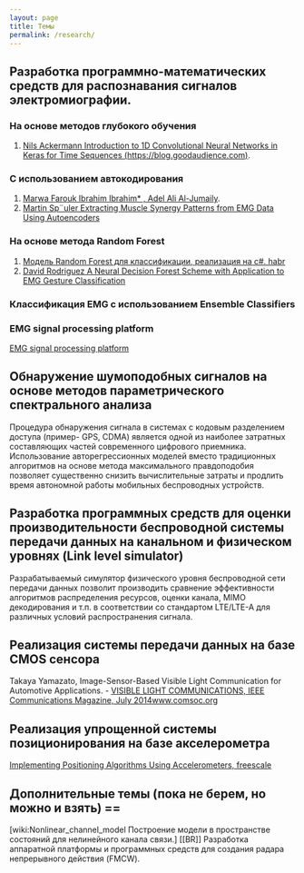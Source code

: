 ```yaml
---
layout: page
title: Темы
permalink: /research/
---
```


## Разработка программно-математических средств для распознавания сигналов электромиографии. 

### На основе методов глубокого обучения 
1. [Nils Ackermann Introduction to 1D Convolutional Neural Networks in Keras for Time Sequences (https://blog.goodaudience.com)](https://blog.goodaudience.com/introduction-to-1d-convolutional-neural-networks-in-keras-for-time-sequences-3a7ff801a2cf).

### С использованием автокодирования
1. [Marwa Farouk Ibrahim Ibrahim*
, Adel Ali Al-Jumaily](https://www.astesj.com/publications/ASTESJ_030111.pdf).
2. [Martin Sp¨uler Extracting Muscle Synergy Patterns from EMG
Data Using Autoencoders](https://www.researchgate.net/publication/306081011_Extracting_Muscle_Synergy_Patterns_from_EMG_Data_Using_Autoencoders/download)

### На основе метода Random Forest
1. [Модель Random Forest для классификации, реализация на c#. habr](https://habr.com/post/215453/)
2. [David Rodriguez A Neural Decision Forest Scheme with Application
to EMG Gesture Classification](https://ieeexplore.ieee.org/stamp/stamp.jsp?tp=&arnumber=7555990)

### Классификация EMG с использованием Ensemble Classifiers

### EMG signal processing platform
[EMG signal processing platform](https://github.com/RF-Lab/emg_platform)

## Обнаружение шумоподобных сигналов на основе методов параметрического спектрального анализа 
Процедура обнаружения сигнала в системах с кодовым разделением доступа (пример- GPS, CDMA) является одной из наиболее затратных составляющих частей современного цифрового приемника. Использование авторегрессионных моделей вместо традиционных алгоритмов на основе метода максимального правдоподобия позволяет существенно снизить вычислительные затраты и продлить время автономной работы мобильных беспроводных устройств.

## Разработка программных средств для оценки производительности беспроводной системы передачи данных на канальном и физическом уровнях (Link level simulator) 
Разрабатываемый симулятор физического уровня беспроводной сети передачи данных позволит производить сравнение эффективности алгоритмов распределения ресурсов, оценки канала, MIMO декодирования и т.п. в соответствии со стандартом LTE/LTE-A для различных условий распространения сигнала.

## Реализация системы передачи данных на базе CMOS сенсора
Takaya Yamazato, Image-Sensor-Based Visible Light Communication for Automotive Applications. - [VISIBLE LIGHT COMMUNICATIONS, IEEE Communications Magazine, July 2014]( http://www.comsoc.org/files/Publications/Tech%20Focus/2015/auto/1.pdf)www.comsoc.org

## Реализация упрощенной системы позиционирования на базе акселерометра
[Implementing Positioning Algorithms Using
Accelerometers, freescale](http://cache.freescale.com/files/sensors/doc/app_note/AN3397.pdf?fsrch=1&sr=2)

## Дополнительные темы (пока не берем, но можно и взять) ==
[wiki:Nonlinear_channel_model Построение модели в пространстве состояний для нелинейного канала связи.] [[BR]]
Разработка аппаратной платформы и программных средств для создания радара непрерывного действия (FMCW).
